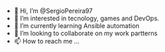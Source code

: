 - 👋 Hi, I’m @SergioPereira97
- 👀 I’m interested in tecnology, games and DevOps.
- 🌱 I’m currently learning Ansible automation
- 💞️ I’m looking to collaborate on my work partterns
- 📫 How to reach me ...

<!---
SergioPereira97/SergioPereira97 is a ✨ special ✨ repository because its `README.md` (this file) appears on your GitHub profile.
You can click the Preview link to take a look at your changes.
--->
